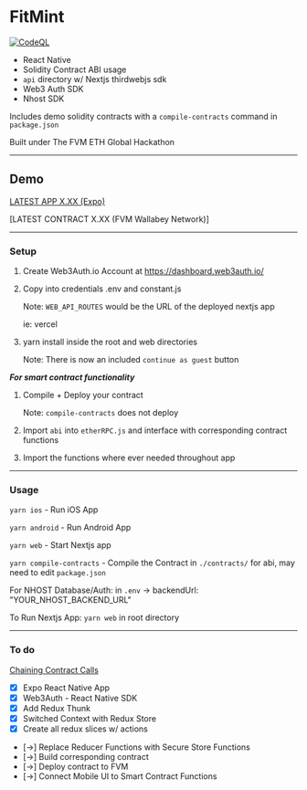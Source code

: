 # FitMint

[![CodeQL](https://github.com/jongan69/xdctind/actions/workflows/codeql-analysis.yml/badge.svg)](https://github.com/jongan69/fitmint/actions/workflows/codeql-analysis.yml)

- React Native
- Solidity Contract ABI usage
- `api` directory w/ Nextjs thirdwebjs sdk
- Web3 Auth SDK
- Nhost SDK

Includes demo solidity contracts with a `compile-contracts` command in `package.json`

Built under The FVM ETH Global Hackathon

------

## Demo

[LATEST APP X.XX (Expo)](https://expo.dev/@jongan69/)

[LATEST CONTRACT X.XX (FVM Wallabey Network)]

------

### Setup

1. Create Web3Auth.io Account at <https://dashboard.web3auth.io/>
2. Copy into credentials .env and constant.js

   Note: `WEB_API_ROUTES` would be the URL of the deployed nextjs app

   ie: vercel

3. yarn install inside the root and web directories

   Note: There is now an included `continue as guest` button

***For smart contract functionality***

1. Compile + Deploy your contract

   Note: `compile-contracts` does not deploy

2. Import `abi` into `etherRPC.js` and interface with corresponding contract functions
3. Import the functions where ever needed throughout app

------

### Usage

`yarn ios` - Run iOS App

`yarn android` - Run Android App

`yarn web` - Start Nextjs app

`yarn compile-contracts` - Compile the Contract in `./contracts/` for abi, may need to edit `package.json`

For NHOST Database/Auth:
in `.env` -> backendUrl: "YOUR_NHOST_BACKEND_URL"

To Run Nextjs App:
  `yarn web` in root directory

------

### To do

[Chaining Contract Calls](https://blog.chain.link/smart-contract-call-another-smart-contract/)

- [x] Expo React Native App
- [x] Web3Auth - React Native SDK
- [x] Add Redux Thunk
- [x] Switched Context with Redux Store
- [x] Create all redux slices w/ actions
- [->] Replace Reducer Functions with Secure Store Functions
- [->] Build corresponding contract
- [->] Deploy contract to FVM
- [->] Connect Mobile UI to Smart Contract Functions
